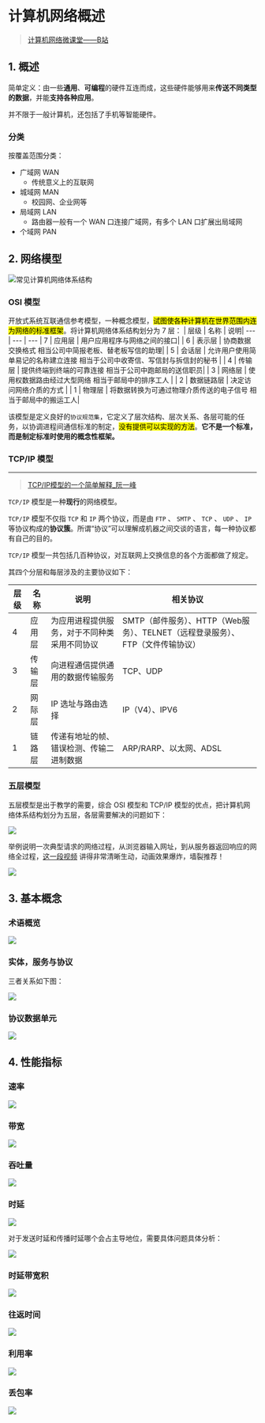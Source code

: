 # 计算机网络概述
> [计算机网络微课堂——B站](https://www.bilibili.com/video/BV1c4411d7jb)
## 1. 概述
简单定义：由一些**通用**、**可编程**的硬件互连而成，这些硬件能够用来**传送不同类型的数据**，并能**支持各种应用**。

并不限于一般计算机，还包括了手机等智能硬件。

### 分类
按覆盖范围分类：

- 广域网 WAN
  - 传统意义上的互联网
- 城域网 MAN
  - 校园网、企业网等
- 局域网 LAN
  - 路由器一般有一个 WAN 口连接广域网，有多个 LAN 口扩展出局域网
- 个域网 PAN

## 2. 网络模型
![常见计算机网络体系结构](./imgs/常见计算机网络体系结构.png)
### OSI 模型
开放式系统互联通信参考模型，一种概念模型，<mark>试图使各种计算机在世界范围内连为网络的标准框架</mark>。将计算机网络体系结构划分为 7 层：
| 层级 | 名称 | 说明|
--- | --- | ---
| 7 | 应用层 | 用户应用程序与网络之间的接口|
| 6 | 表示层 | 协商数据交换格式 相当公司中简报老板、替老板写信的助理|
| 5 | 会话层 | 允许用户使用简单易记的名称建立连接 相当于公司中收寄信、写信封与拆信封的秘书 |
| 4 | 传输层 | 提供终端到终端的可靠连接 相当于公司中跑邮局的送信职员|
| 3 | 网络层 | 使用权数据路由经过大型网络 相当于邮局中的排序工人  |
| 2 | 数据链路层 | 决定访问网络介质的方式 |
| 1 | 物理层 | 将数据转换为可通过物理介质传送的电子信号 相当于邮局中的搬运工人|

该模型是定义良好的`协议规范集`，它定义了层次结构、层次关系、各层可能的任务，以协调进程间通信标准的制定，<mark>没有提供可以实现的方法</mark>。**它不是一个标准，而是制定标准时使用的概念性框架。**

### TCP/IP 模型
---

> [TCP/IP模型的一个简单解释_阮一峰](http://www.ruanyifeng.com/blog/2009/03/tcp-ip_model.html)

`TCP/IP` 模型是一种**现行**的网络模型。

`TCP/IP` 模型不仅指 `TCP` 和 `IP` 两个协议，而是由 `FTP` 、 `SMTP` 、 `TCP` 、 `UDP` 、 `IP` 等协议构成的**协议簇**。所谓“协议”可以理解成机器之间交谈的语言，每一种协议都有自己的目的。

 `TCP/IP` 模型一共包括几百种协议，对互联网上交换信息的各个方面都做了规定。

其四个分层和每层涉及的主要协议如下：

| 层级 | 名称 | 说明 | 相关协议 |
---|---|---|---
| 4 | 应用层 | 为应用进程提供服务，对于不同种类采用不同协议 | SMTP（邮件服务）、HTTP（Web服务）、TELNET（远程登录服务）、FTP（文件传输协议） |
| 3 | 传输层 | 向进程通信提供通用的数据传输服务| TCP、UDP|
| 2 | 网际层 | IP 选址与路由选择  | IP（V4）、IPV6 |
| 1 | 链路层 | 传递有地址的帧、错误检测、传输二进制数据  | ARP/RARP、以太网、ADSL |

### 五层模型
五层模型是出于教学的需要，综合 OSI 模型和 TCP/IP 模型的优点，把计算机网络体系结构划分为五层，各层需要解决的问题如下：

![](./imgs/五层体系结构.png)

举例说明一次典型请求的网络过程，从浏览器输入网址，到从服务器返回响应的网络全过程，[这一段视频](https://www.bilibili.com/video/BV1c4411d7jb?p=9) 讲得非常清晰生动，动画效果爆炸，墙裂推荐！

![](./imgs/一次典型的网络通信过程.png)

## 3. 基本概念
### 术语概览
![](./imgs/其它术语.png)

### 实体，服务与协议
三者关系如下图：

![](./imgs/实体，服务与协议.png)

### 协议数据单元
![](./imgs/协议数据单元.png)

## 4. 性能指标
### 速率
![](./imgs/比特与速率.png)

### 带宽
![](./imgs/带宽.png)

### 吞吐量
![](./imgs/吞吐量.png)

### 时延
![](./imgs/时延.png)

对于发送时延和传播时延哪个会占主导地位，需要具体问题具体分析：

![](./imgs/时延计算.png)

### 时延带宽积
![](./imgs/时延带宽积.png)

### 往返时间
![](./imgs/往返时间.png)

### 利用率
![](./imgs/利用率.png)

### 丢包率
![](./imgs/丢包率.png)
